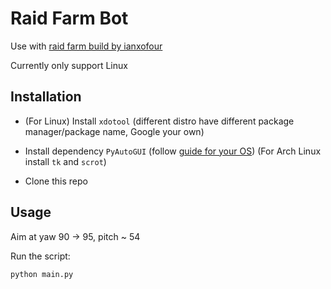 # Raid Farm Bot

Use with [raid farm build by ianxofour](https://www.youtube.com/watch?v=hVHFIfZAL54)

Currently only support Linux

## Installation

- (For Linux) Install `xdotool` (different distro have different package manager/package name, Google your own)
- Install dependency `PyAutoGUI` (follow [guide for your OS](https://pyautogui.readthedocs.io/en/latest/install.html))
(For Arch Linux install `tk` and `scrot`)

- Clone this repo

## Usage
Aim at yaw 90 -> 95, pitch ~ 54

Run the script:
```
python main.py
```